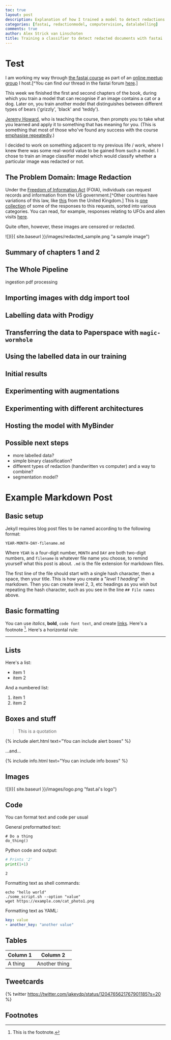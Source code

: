 ```yaml
---
toc: true
layout: post
description: Explanation of how I trained a model to detect redactions in FOIA requests.
categories: [fastai, redactionmodel, computervision, datalabelling]
comments: true
author: Alex Strick van Linschoten
title: Training a classifier to detect redacted documents with fastai
---
```

# Test
I am working my way through [the fastai course](https://course.fast.ai) as part of an [online meetup group](https://www.meetup.com/delft-fast-ai-study-group) I host.[^You can find our thread in the fastai forum [here](https://forums.fast.ai/t/virtual-study-group-delft-the-netherlands-europe-time-zone/90521).]

This week we finished the first and second chapters of the book, during which you train a model that can recognise if an image contains a cat or a dog. Later on, you train another model that distinguishes between different types of bears ('grizzly', 'black' and 'teddy').

[Jeremy Howard](https://twitter.com/jeremyphoward), who is teaching the course, then prompts you to take what you learned and apply it to something that has meaning for you. (This is something that most of those who've found any success with the course [emphasise repeatedly](https://sanyambhutani.com/how-not-to-do-fast-ai--or-any-ml-mooc-/).)

I decided to work on something adjacent to my previous life / work, where I knew there was some real-world value to be gained from such a model. I chose to train an image classifier model which would classify whether a particular image was redacted or not.

## The Problem Domain: Image Redaction

Under the [Freedom of Information Act](https://en.wikipedia.org/wiki/Freedom_of_Information_Act_(United_States)) (FOIA), individuals can request records and information from the US government.[^Other countries have variations of this law, like [this](https://www.gov.uk/make-a-freedom-of-information-request) from the United Kingdom.] This is [one collection](https://www.esd.whs.mil/FOIA/Reading-Room/Reading-Room-List_2/) of some of the responses to this requests, sorted into various categories. You can read, for example, responses relating to UFOs and alien visits [here](https://www.esd.whs.mil/FOIA/Reading-Room/Reading-Room-List/UFO/).

Quite often, however, these images are censored or redacted.

![]({{ site.baseurl }}/images/redacted_sample.png "a sample image")

## Summary of chapters 1 and 2

## The Whole Pipeline

ingestion
pdf processing

## Importing images with ddg import tool

## Labelling data with Prodigy

## Transferring the data to Paperspace with `magic-wormhole`


## Using the labelled data in our training

## Initial results

## Experimenting with augmentations

## Experimenting with different architectures

## Hosting the model with MyBinder

## Possible next steps

- more labelled data?
- simple binary classification?
- different types of redaction (handwritten vs computer) and a way to combine?
- segmentation model?







# Example Markdown Post

## Basic setup

Jekyll requires blog post files to be named according to the following format:

`YEAR-MONTH-DAY-filename.md`

Where `YEAR` is a four-digit number, `MONTH` and `DAY` are both two-digit numbers, and `filename` is whatever file name you choose, to remind yourself what this post is about. `.md` is the file extension for markdown files.

The first line of the file should start with a single hash character, then a space, then your title. This is how you create a "*level 1 heading*" in markdown. Then you can create level 2, 3, etc headings as you wish but repeating the hash character, such as you see in the line `## File names` above.

## Basic formatting

You can use *italics*, **bold**, `code font text`, and create [links](https://www.markdownguide.org/cheat-sheet/). Here's a footnote [^1]. Here's a horizontal rule:

---

## Lists

Here's a list:

- item 1
- item 2

And a numbered list:

1. item 1
1. item 2

## Boxes and stuff

> This is a quotation

{% include alert.html text="You can include alert boxes" %}

...and...

{% include info.html text="You can include info boxes" %}

## Images

![]({{ site.baseurl }}/images/logo.png "fast.ai's logo")

## Code

You can format text and code per usual

General preformatted text:

    # Do a thing
    do_thing()

Python code and output:

```python
# Prints '2'
print(1+1)
```

    2

Formatting text as shell commands:

```shell
echo "hello world"
./some_script.sh --option "value"
wget https://example.com/cat_photo1.png
```

Formatting text as YAML:

```yaml
key: value
- another_key: "another value"
```


## Tables

| Column 1 | Column 2 |
|-|-|
| A thing | Another thing |


## Tweetcards

{% twitter https://twitter.com/jakevdp/status/1204765621767901185?s=20 %}


## Footnotes



[^1]: This is the footnote.
